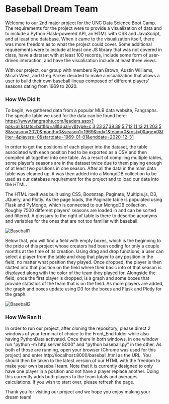 # Baseball Dream Team

Welcome to our 2nd major project for the UNC Data Science Boot Camp. The requirements for the project were to provide a visualization of data and to include a Python Flask-powered API, an HTML with CSS and JavaScript, and at least one database. When it came to the visualization itself, there was more freedom as to what the project could cover. Some additional requirements were to include at least one JS library that was not covered in class, have a dataset with at least 100 records, include some form of user-driven interaction, and have the visualization include at least three views.

With our project, our group with members Ryan Brown, Austin Williams, Micah West, and Greg Parker decided to make a visualization that allows a user to build their own baseball lineup composed of different players' seasons dating from 1969 to 2020.

### How We Did It

To begin, we gathered data from a popular MLB data website, Fangraphs. The specific table we used for the data can be found here: 
https://www.fangraphs.com/leaders.aspx?pos=all&stats=bat&lg=all&qual=y&type=c,3,23,37,38,39,5,7,12,11,13,21,203,58&season=2020&month=0&season1=1969&ind=1&team=0&rost=0&age=0&filter=&players=0&startdate=1969-01-01&enddate=2020-12-31

In order to get the positions of each player into the dataset, the table associated with each position had to be exported as a CSV and then compiled all together into one table. As a result of compiling multiple tables, some player's seasons are in the dataset twice due to them playing enough of at least two positions in one season. After all the data in the main data table was cleaned up, it was then added into a MongoDB collection to be used as our database requirement for the project and to load our data into the HTML. 

The HTML itself was built using CSS, Bootstrap, Paginate, Multiple.js, D3, JQuery, and Plotly. As the page loads, the Paginate table is populated using Flask and PyMongo, which is connected to our MongoDB collection. Roughly 7500 different players' seasons are loaded in and can be sorted and filtered. A glossary to the right of table is there to describe acronyms and variables for the ones that are not too familiar with baseball. 

![Baseball1](https://user-images.githubusercontent.com/74078757/123756560-0b812980-d88b-11eb-9906-e5f2769a98ec.jpg)

Below that, you will find a field with empty boxes, which is the beginning to the pride of this project whose creators had been coding for only a couple months at the time of its creation. Using drag and drop functions, a user can select a player from the table and drag that player to any position in the field, no matter what position they played. Once dropped, the player is then slotted into that position on the field where their basic info of that season is displayed along with the color of the team they played for. Alongside the field, once the first player is dropped, is a graph and some boxes that provide statistics of the team that is on the field. As more players are added, the graph and boxes update using D3 for the boxes and Flask and Plotly for the graph.

![Baseball2](https://user-images.githubusercontent.com/74078757/123756720-353a5080-d88b-11eb-818f-607374f9c351.jpg)

### How We Ran It

In order to run our project, after cloning the repository, please direct 2 windows of your terminal of choice to the Front_End folder while also having PythonData activated. Once there in both windows, in one window run "python -m http.server 8000" and "python baseball.py" in the other. As both of those are running, open your browser (Chrome was used for this project) and enter http://localhost:8000/baseball.html as the URL. You should then be taken to the latest version of our HTML with the freedom to make your own baseball team. Note that it is currently designed to only have one player in a position and not have a player replace another. Doing this currently adds both players to the team totals and averages calculations. If you wish to start over, please refresh the page.

Thank you for visiting our project and we hope you enjoy making your dream team!
